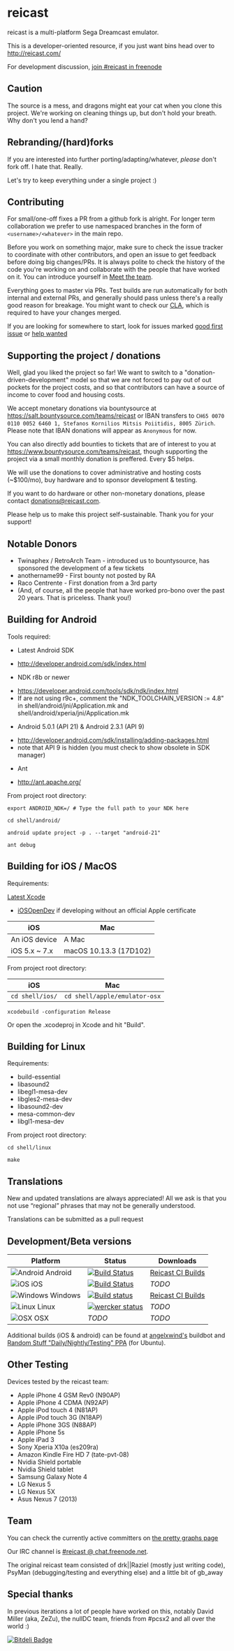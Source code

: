 reicast
===========
reicast is a multi-platform Sega Dreamcast emulator.

This is a developer-oriented resource, if you just want bins head over to http://reicast.com/

For development discussion, [join #reicast in freenode](https://webchat.freenode.net/?channels=reicast)

Caution
-------
The source is a mess, and dragons might eat your cat when you clone this project. We're working on cleaning things up, but don't hold your breath. Why don't you lend a hand?

Rebranding/(hard)forks
----------------
If you are interested into further porting/adapting/whatever, *please* don't fork off. I hate that. Really.

Let's try to keep everything under a single project :)

Contributing
------------
For small/one-off fixes a PR from a github fork is alright. For longer term collaboration we prefer to use namespaced branches in the form of `<username>/<whatever>` in the main repo. 

Before you work on something major, make sure to check the issue tracker to coordinate with other contributors, and open an issue to get feedback before doing big changes/PRs. It is always polite to check the history of the code you're working on and collaborate with the people that have worked on it. You can introduce yourself in [Meet the team](https://github.com/reicast/reicast-emulator/issues/1113).

Everything goes to master via PRs. Test builds are run automatically for both internal and external PRs, and generally should pass unless there's a really good reason for breakage.  You might want to check our [CLA](https://gist.github.com/skmp/920357e9d3a7733234ade1eb465367cc), which is required to have your changes merged.

If you are looking for somewhere to start, look for issues marked [good first issue](https://github.com/reicast/reicast-emulator/issues?q=is%3Aissue+is%3Aopen+label%3A%22good+first+issue%22) or [help wanted](https://github.com/reicast/reicast-emulator/issues?q=is%3Aissue+is%3Aopen+label%3A%22help+wanted%22)

Supporting the project / donations
-------------------
Well, glad you liked the project so far! We want to switch to a "donation-driven-development" model so that we are not forced to pay out of out pockets for the project costs, and so that contributors can have a source of income to cover food and housing costs.

We accept monetary donations via bountysource at https://salt.bountysource.com/teams/reicast or IBAN transfers to `CH65 0070 0110 0052 6460 1, Stefanos Kornilios Mitsis Poiitidis, 8005 Zürich`. Please note that IBAN donations will appear as `Anonymous` for now.

You can also directly add bounties to tickets that are of interest to you at https://www.bountysource.com/teams/reicast, though supporting the project via a small monthly donation is preffered. Every $5 helps.

We will use the donations to cover administrative and hosting costs (~$100/mo), buy hardware and to sponsor development & testing.

If you want to do hardware or other non-monetary donations, please contact donations@reicast.com.

Please help us to make this project self-sustainable.
Thank you for your support!

Notable Donors
--------------
- Twinaphex / RetroArch Team - introduced us to bountysource, has sponsored the development of a few tickets
- anothername99 - First bounty not posted by RA
- Raco Centrente - First donation from a 3rd party
- (And, of course, all the people that have worked pro-bono over the past 20 years. That is priceless. Thank you!)

Building for Android
--------------------
Tools required:
* Latest Android SDK
 - http://developer.android.com/sdk/index.html
* NDK r8b or newer
 - https://developer.android.com/tools/sdk/ndk/index.html
 - If are not using r9c+, comment the "NDK_TOOLCHAIN_VERSION := 4.8" in shell/android/jni/Application.mk and shell/android/xperia/jni/Application.mk
* Android 5.0.1 (API 21) & Android 2.3.1 (API 9)
 - http://developer.android.com/sdk/installing/adding-packages.html
 - note that API 9 is hidden (you must check to show obsolete in SDK manager)
* Ant
 - http://ant.apache.org/

From project root directory:
```
export ANDROID_NDK=/ # Type the full path to your NDK here

cd shell/android/

android update project -p . --target "android-21"

ant debug
```

Building for iOS / MacOS
---
Requirements:

[Latest Xcode](https://developer.apple.com/xcode/downloads/)

* [iOSOpenDev](http://iosopendev.com/download/) if developing without an official Apple certificate


| iOS            | Mac                    |
| -------------- | ---------------------- |
| An iOS device  | A Mac                  |
| iOS  5.x ~ 7.x | macOS 10.13.3 (17D102) |

From project root directory:

| iOS             | Mac                           |
| --------------- | ----------------------------- |
| `cd shell/ios/` | `cd shell/apple/emulator-osx` |

`xcodebuild -configuration Release`

Or open the .xcodeproj in Xcode and hit "Build".

Building for Linux
------------------
Requirements:
* build-essential
* libasound2
* libegl1-mesa-dev
* libgles2-mesa-dev
* libasound2-dev
* mesa-common-dev
* libgl1-mesa-dev

From project root directory:

```
cd shell/linux

make
```

Translations
------------
New and updated translations are always appreciated!
All we ask is that you not use “regional” phrases that may not be generally understood.

Translations can be submitted as a pull request


Development/Beta versions
-------------
| Platform                                           | Status | Downloads
| -------------------------------------------------- | -------------- | ---------
| ![Android](http://i.imgur.com/nK9exQe.jpg) Android | [![Build Status](https://travis-ci.org/reicast/reicast-emulator.svg?branch=master)](https://travis-ci.org/reicast/reicast-emulator) | [Reicast CI Builds](http://builds.reicast.com)
| ![iOS](http://i.imgur.com/6bvAUUj.png) iOS         | [![Build Status](https://app.ship.io/jobs/ttUMMV6QrHOy4_yx/build_status.png)](https://app.ship.io/dashboard#/jobs/9843/history) | *TODO*
| ![Windows](http://i.imgur.com/hAuMmjF.png) Windows | [![Build status](https://ci.appveyor.com/api/projects/status/353mwl73ki74tb58/branch/master?svg=true)](https://ci.appveyor.com/project/skmp/reicast-emulator/branch/master) |  [Reicast CI Builds](http://builds.reicast.com)
| ![Linux](http://i.imgur.com/19aAoQD.png) Linux     | [![wercker status](https://app.wercker.com/status/bcabca642a2de044c6f58203b975878b/s/master "wercker status")](https://app.wercker.com/project/bykey/bcabca642a2de044c6f58203b975878b) | *TODO*
| ![OSX](http://i.imgur.com/0YoI5Vm.png) OSX         | *TODO* | *TODO*


Additional builds (iOS & android) can be found at [angelxwind's](http://reicast.angelxwind.net/) buildbot and [Random Stuff "Daily/Nightly/Testing" PPA](https://launchpad.net/~random-stuff/+archive/ubuntu/ppa) (for Ubuntu).


Other Testing
-------------
Devices tested by the reicast team:
* Apple iPhone 4 GSM Rev0 (N90AP)
* Apple iPhone 4 CDMA (N92AP)
* Apple iPod touch 4 (N81AP)
* Apple iPod touch 3G (N18AP)
* Apple iPhone 3GS (N88AP)
* Apple iPhone 5s
* Apple iPad 3
* Sony Xperia X10a (es209ra)
* Amazon Kindle Fire HD 7 (tate-pvt-08)
* Nvidia Shield portable
* Nvidia Shield tablet
* Samsung Galaxy Note 4
* LG Nexus 5
* LG Nexus 5X
* Asus Nexus 7 (2013)


Team
----

You can check the currently active committers on [the pretty graphs page](https://github.com/reicast/reicast-emulator/graphs/contributors)

Our IRC channel is [#reicast @ chat.freenode.net](irc://chat.freenode.net/reicast).

The original reicast team consisted of drk||Raziel (mostly just writing code),
PsyMan (debugging/testing and everything else) and a little bit of gb_away


Special thanks
--------------
In previous iterations a lot of people have worked on this, notably David
Miller (aka, ZeZu), the nullDC team, friends from #pcsx2 and all over the world :)

[![Bitdeli Badge](https://d2weczhvl823v0.cloudfront.net/reicast/reicast-emulator/trend.png)](https://bitdeli.com/free "Bitdeli Badge")

